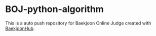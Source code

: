 # BOJ-python-algorithm
This is a auto push repository for Baekjoon Online Judge created with [BaekjoonHub](https://github.com/BaekjoonHub/BaekjoonHub).
